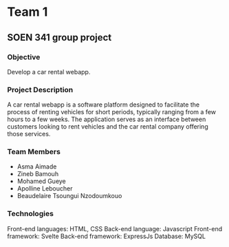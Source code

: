 # Team 1

## SOEN 341 group project

###  Objective

Develop a car rental webapp.

### Project Description

A car rental webapp is a software platform designed to facilitate the process of renting vehicles for short periods, typically ranging from a few hours to a few weeks. The application serves as an interface between customers looking to rent vehicles and the car rental company offering those services.

### Team Members

- Asma Aimade
- Zineb Bamouh
- Mohamed Gueye
- Apolline Leboucher
- Beaudelaire Tsoungui Nzodoumkouo


### Technologies

Front-end languages: HTML, CSS
Back-end language: Javascript
Front-end framework: Svelte
Back-end framework: ExpressJs
Database: MySQL
